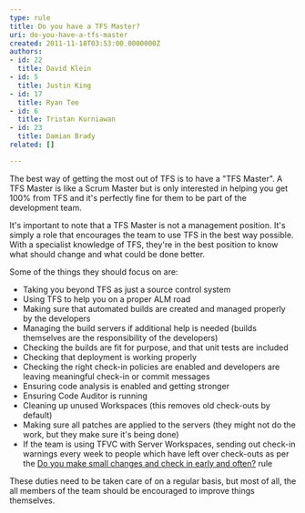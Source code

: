 ```yaml
---
type: rule
title: Do you have a TFS Master?
uri: do-you-have-a-tfs-master
created: 2011-11-18T03:53:00.0000000Z
authors:
- id: 22
  title: David Klein
- id: 5
  title: Justin King
- id: 17
  title: Ryan Tee
- id: 6
  title: Tristan Kurniawan
- id: 23
  title: Damian Brady
related: []

---
```


The best way of getting the most out of TFS is to have a "TFS Master". A TFS Master is like a Scrum Master but is only interested in helping you get 100% from TFS and it's perfectly fine for them to be part of the development team.

It's important to note that a TFS Master is not a management position. It's simply a role that encourages the team to use TFS in the best way possible. With a specialist knowledge of TFS, they're in the best position to know what should change and what could be done better.

Some of the things they should focus on are:

- Taking you beyond TFS as just a source control system
- Using TFS to help you on a proper ALM road
- Making sure that automated builds are created and managed properly by the developers
- Managing the build servers if additional help is needed (builds themselves are the responsibility of the developers)
- Checking the builds are fit for purpose, and that unit tests are included
- Checking that deployment is working properly
- Checking the right check-in policies are enabled and developers are leaving meaningful check-in or commit messages
- Ensuring code analysis is enabled and getting stronger
- Ensuring Code Auditor is running
- Cleaning up unused Workspaces (this removes old check-outs by default)
- Making sure all patches are applied to the servers (they might not do the work, but they make sure it's being done)
- If the team is using TFVC with Server Workspaces, sending out check-in warnings every week to people which have left over check-outs as per the [Do you make small changes and check in early and often?](http&#58;//www.ssw.com.au/ssw/Standards/Rules/RulesToBetterSourceControlwithTFS.aspx#CheckinRegularly "Do you make small changes and check in early and often") rule


These duties need to be taken care of on a regular basis, but most of all, the all members of the team should be encouraged to improve things themselves.
